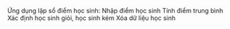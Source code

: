 Ứng dụng lập sổ điểm học sinh:
Nhập điểm học sinh
Tính điểm trung bình
Xác định học sinh giỏi, học sinh kém
Xóa dữ liệu học sinh

